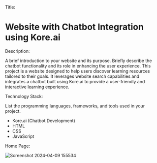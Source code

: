 Title:
# Website with Chatbot Integration using Kore.ai

Description:

A brief introduction to your website and its purpose. Briefly describe the chatbot functionality and its role in enhancing the user experience.
This project is a website designed to help users discover learning resources tailored to their goals. It leverages website search capabilities and integrates a chatbot built using Kore.ai to provide a user-friendly and interactive learning experience.

Technology Stack:

List the programming languages, frameworks, and tools used in your project.

* Kore.ai (Chatbot Development)
* HTML
* CSS
* JavaScript
  
Home Page:

![Screenshot 2024-04-09 155534](https://github.com/SamDanielVincy/Scrapy-AI/assets/134204702/37b48105-3273-422f-8dde-fffc4482b6ed)

